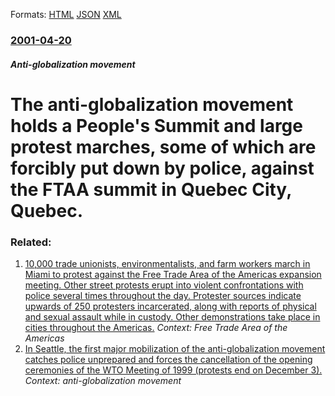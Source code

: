 
Formats: [HTML](/news/2001/04/20/the-anti-globalization-movement-holds-a-people-s-summit-and-large-protest-marches-some-of-which-are-forcibly-put-down-by-police-against-t.html)  [JSON](/news/2001/04/20/the-anti-globalization-movement-holds-a-people-s-summit-and-large-protest-marches-some-of-which-are-forcibly-put-down-by-police-against-t.json)  [XML](/news/2001/04/20/the-anti-globalization-movement-holds-a-people-s-summit-and-large-protest-marches-some-of-which-are-forcibly-put-down-by-police-against-t.xml)  

### [2001-04-20](/news/2001/04/20/index.md)

##### Anti-globalization movement
#  The anti-globalization movement holds a People's Summit and large protest marches, some of which are forcibly put down by police, against the FTAA summit in Quebec City, Quebec.




### Related:

1. [ 10,000 trade unionists, environmentalists, and farm workers march in Miami to protest against the Free Trade Area of the Americas expansion meeting. Other street protests erupt into violent confrontations with police several times throughout the day. Protester sources indicate upwards of 250 protesters incarcerated, along with reports of physical and sexual assault while in custody. Other demonstrations take place in cities throughout the Americas.](/news/2003/11/23/10-000-trade-unionists-environmentalists-and-farm-workers-march-in-miami-to-protest-against-the-free-trade-area-of-the-americas-expansion.md) _Context: Free Trade Area of the Americas_
2. [ In Seattle, the first major mobilization of the anti-globalization movement catches police unprepared and forces the cancellation of the opening ceremonies of the WTO Meeting of 1999 (protests end on December 3).](/news/1999/11/30/in-seattle-the-first-major-mobilization-of-the-anti-globalization-movement-catches-police-unprepared-and-forces-the-cancellation-of-the-op.md) _Context: anti-globalization movement_
